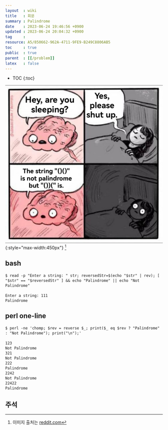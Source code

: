 ```yaml
---
layout  : wiki
title   : 회문
summary : Palindrome
date    : 2023-06-24 19:46:56 +0900
updated : 2023-06-24 20:04:32 +0900
tag     : 
resource: A5/850662-962A-4711-9FE9-B249C8806AB5
toc     : true
public  : true
parent  : [[/problem]]
latex   : false
---
```

* TOC
{:toc}

![]( /resource/A5/850662-962A-4711-9FE9-B249C8806AB5/szkptmsvk38a1.jpg )
{:style="max-width:450px"}
[^brain-meme]

## bash

```
$ read -p "Enter a string: " str; reversedStr=$(echo "$str" | rev); [ "$str" == "$reversedStr" ] && echo "Palindrome" || echo "Not Palindrome"

Enter a string: 111
Palindrome
```

## perl one-line

```
$ perl -ne 'chomp; $rev = reverse $_; print($_ eq $rev ? "Palindrome" : "Not Palindrome"); print("\n");'

123
Not Palindrome
321
Not Palindrome
222
Palindrome
2242
Not Palindrome
22422
Palindrome
```

## 주석
[^brain-meme]: 이미지 출처는 [reddit.com](https://www.reddit.com/r/dankmemes/comments/zuzbk6/title_eltit/?utm_source=share&utm_medium=web2x&context=3 )

